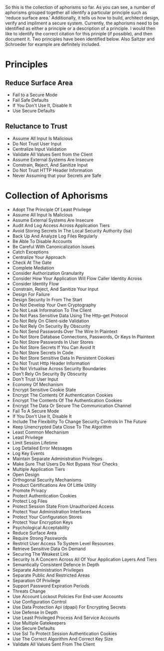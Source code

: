 So this is the collection of aphorisms so far. As you can see, a number of aphorisms grouped together all identify a particular principle such as 'reduce surface area.' Additionally, it tells us how to build, architect design, verify and impliment a secure system. Currently, the aphorisms need to be identified as either a principle or a description of a principle. I would then like to identify the correct citation for this priniple (if possible), and then document it. Two principles have been identified below. Also Saltzer and Schroeder for example are definitely included.

# Principles

## Reduce Surface Area
  - Fail to a Secure Mode
  - Fail Safe Defaults
  - If You Don't Use It, Disable It
  - Use Secure Defaults

## Reluctance to Trust 
  - Assume All Input Is Malicious
  - Do Not Trust User Input
  - Centralize Input Validation
  - Validate All Values Sent from the Client
  - Assume External Systems Are Insecure
  - Constrain, Reject, And Sanitize Input
  - Do Not Trust HTTP Header Information
  - Never Assuming that your Secrets are Safe 

# Collection of Aphorisms
  - Adopt The Principle Of Least Privilege
  - Assume All Input Is Malicious
  - Assume External Systems Are Insecure
  - Audit And Log Access Across Application Tiers
  - Avoid Storing Secrets In The Local Security Authority (lsa)
  - Back Up And Analyze Log Files Regularly
  - Be Able To Disable Accounts
  - Be Careful With Canonicalization Issues
  - Catch Exceptions
  - Centralize Your Approach
  - Check At The Gate
  - Complete Mediation 
  - Consider Authorization Granularity
  - Consider How Your Application Will Flow Caller Identity Across 
  - Consider Identity Flow
  - Constrain, Reject, And Sanitize Your Input
  - Design For Failure 
  - Design Security In From The Start 
  - Do Not Develop Your Own Cryptography
  - Do Not Leak Information To The Client
  - Do Not Pass Sensitive Data Using The Http-get Protocol
  - Do Not Rely On Client-side Validation
  - Do Not Rely On Security By Obscurity
  - Do Not Send Passwords Over The Wire In Plaintext
  - Do Not Store Database Connections, Passwords, Or Keys In Plaintext
  - Do Not Store Passwords In User Stores
  - Do Not Store Secrets If You Can Avoid It
  - Do Not Store Secrets In Code
  - Do Not Store Sensitive Data In Persistent Cookies
  - Do Not Trust Http Header Information
  - Do Not Virtualise Across Security Boundaries 
  - Don't Rely On Security By Obscurity
  - Don't Trust User Input
  - Economy Of Mechanism 
  - Encrypt Sensitive Cookie State
  - Encrypt The Contents Of Authentication Cookies
  - Encrypt The Contents Of The Authentication Cookies
  - Encrypt The Data Or Secure The Communication Channel
  - Fail To A Secure Mode
  - If You Don't Use It, Disable It
  - Include The Flexibility To Change Security Controls In The Future 
  - Keep Unencrypted Data Close To The Algorithm
  - Least Common Mechanism 
  - Least Privilege 
  - Limit Session Lifetime
  - Log Detailed Error Messages
  - Log Key Events
  - Maintain Separate Administration Privileges
  - Make Sure That Users Do Not Bypass Your Checks
  - Multiple Application Tiers
  - Open Design 
  - Orthogonal Security Mechanisms 
  - Product Certifications Are Of Little Utility 
  - Promote Privacy 
  - Protect Authentication Cookies
  - Protect Log Files
  - Protect Session State From Unauthorized Access
  - Protect Your Administration Interfaces
  - Protect Your Configuration Stores
  - Protect Your Encryption Keys
  - Psychological Acceptability 
  - Reduce Surface Area
  - Require Strong Passwords
  - Restrict User Access To System Level Resources
  - Retrieve Sensitive Data On Demand
  - Securing The Weakest Link
  - Security Is A Concern Across All Of Your Application Layers And Tiers
  - Semantically Consistent Defence In Depth 
  - Separate Administration Privileges
  - Separate Public And Restricted Areas
  - Separation Of Privilege 
  - Support Password Expiration Periods
  - Threats Change 
  - Use Account Lockout Policies For End-user Accounts
  - Use Configuration Control 
  - Use Data Protection Api (dpapi) For Encrypting Secrets
  - Use Defense In Depth
  - Use Least Privileged Process And Service Accounts
  - Use Multiple Gatekeepers
  - Use Secure Defaults
  - Use Ssl To Protect Session Authentication Cookies
  - Use The Correct Algorithm And Correct Key Size
  - Validate All Values Sent From The Client

